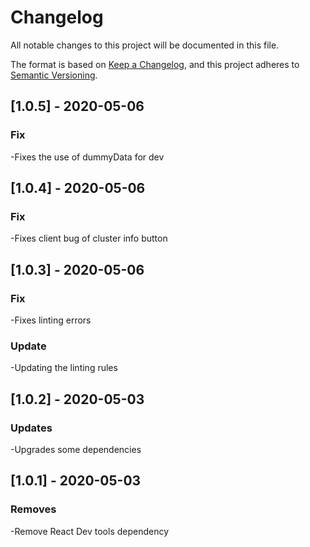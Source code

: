 # Changelog
All notable changes to this project will be documented in this file.

The format is based on [Keep a Changelog](https://keepachangelog.com/en/1.0.0/),
and this project adheres to [Semantic Versioning](https://semver.org/spec/v2.0.0.html).

## [1.0.5] - 2020-05-06
### Fix
-Fixes the use of dummyData for dev

## [1.0.4] - 2020-05-06
### Fix
-Fixes client bug of cluster info button

## [1.0.3] - 2020-05-06
### Fix
-Fixes linting errors
### Update
-Updating the linting rules

## [1.0.2] - 2020-05-03
### Updates
-Upgrades some dependencies

## [1.0.1] - 2020-05-03
### Removes
-Remove React Dev tools dependency
